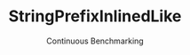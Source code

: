 ---
layout: docu
title: StringPrefixInlinedLike
subtitle: Continuous Benchmarking
selected: String
expanded: Benchmarking
benchmark: /individual_results/StringPrefixInlinedLike.html
---